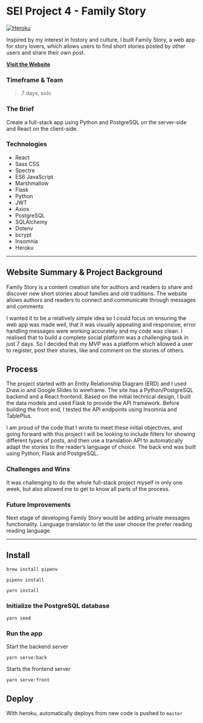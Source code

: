 # SEI Project 4 - Family Story
[![Heroku](http://heroku-badge.herokuapp.com/?app=viet-gram)](https://family-story-ga.herokuapp.com/)

Inspired by my interest in history and culture, I built Family Story, a web app for story lovers, which allows users to find short stories posted by other users and share their own post.

**<a href="https://family-story-ga.herokuapp.com" target="_blank">Visit the Website</a>**

### Timeframe & Team
> 7 days, solo

### The Brief
Create a full-stack app using Python and PostgreSQL on the server-side and React on the client-side. 

### Technologies
- React 
- Sass CSS 
- Spectre 
- ES6 JavaScript 
- Marshmallow 
- Flask
- Python 
- JWT 
- Axios 
- PostgreSQL 
- SQLAlchemy 
- Dotenv 
- bcrypt 
- Insomnia 
- Heroku

___

## Website Summary & Project Background

Family Story is a content creation site for authors and readers to share and discover new short stories about families and old traditions. The website allows authors and readers to connect and communicate through messages and comments

I wanted it to be a relatively simple idea so I could focus on ensuring the web app was made well, that it was visually appealing and responsive, error handling messages were working accurately and my code was clean. I realised that to build a complete social platform was a challenging task in just 7 days. So I decided that my MVP was a platform which allowed a user to register, post their stories, like and comment on the stories of others.

## Process
The project started with an Entity Relationship Diagram (ERD) and I used Draw.io and Google Slides to wireframe. The site has a Python/PostgreSQL backend and a React frontend. Based on the initial technical design, I built the data models and used Flask to provide the API framework. Before building the front end, I tested the API endpoints using Insomnia and TablePlus.

I am proud of the code that I wrote to meet these initial objectives, and going forward with this project I will be looking to include filters for showing different types of posts, and then use a translation API to automatically adapt the stories to the reader’s language of choice. The back end was built using Python, Flask and PostgreSQL.

### Challenges and Wins
It was challenging to do the whole full-stack project myself in only one week, but also allowed me to get to know all parts of the process.

### Future Improvements
Next stage of developing Family Story would be adding private messages functionality.
Language translator to let the user choose the prefer reading reading language.

___

## Install

`brew install pipenv`

`pipenv install`

`yarn install`

### Initialize the PostgreSQL database

`yarn seed`

### Run the app

Start the backend server

`yarn serve:back`

Starts the frontend server

`yarn serve:front`

## Deploy

With heroku, automatically deploys from new code is pushed to `master`
